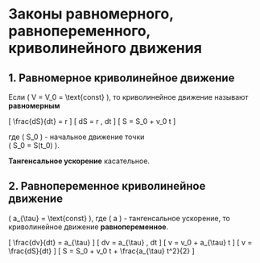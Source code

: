 # Законы равномерного, равнопеременного, криволинейного движения

## 1. Равномерное криволинейное движение
Если \( V = V_0 = \text{const} \), то криволинейное движение называют **равномерным**

\[
\frac{dS}{dt} = r
\]
\[
dS = r \, dt
\]
\[
S = S_0 + v_0 t
\]

где \( S_0 \) - начальное движение точки  
\( S_0 = S(t_0) \).

**Тангенсальное ускорение** касательное.

## 2. Равнопеременное криволинейное движение
\( a_{\tau} = \text{const} \), где \( a \) - тангенсальное ускорение, то криволинейное движение **равнопеременное**.

\[
\frac{dv}{dt} = a_{\tau}
\]
\[
dv = a_{\tau} \, dt
\]
\[
v = v_0 + a_{\tau} t
\]
\[
v = \frac{dS}{dt}
\]
\[
S = S_0 + v_0 t + \frac{a_{\tau} t^2}{2}
\]
